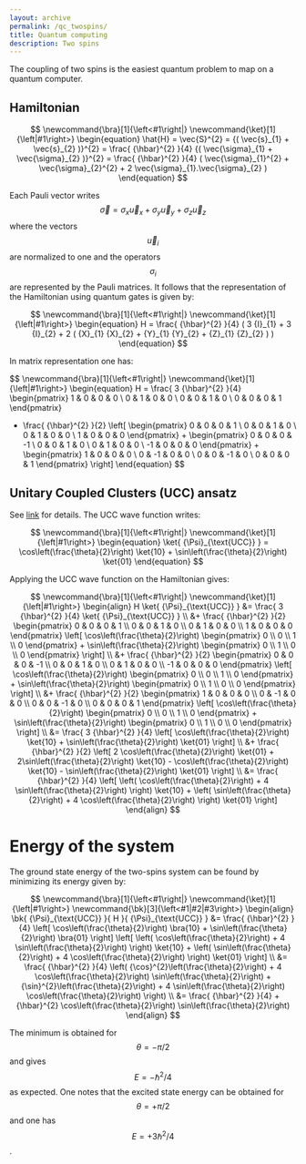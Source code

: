 ```yaml
---
layout: archive
permalink: /qc_twospins/
title: Quantum computing
description: Two spins
---
```



The coupling of two spins is the easiest quantum problem to map on a quantum computer. 

## Hamiltonian

$$
\newcommand{\bra}[1]{\left<#1\right|}
\newcommand{\ket}[1]{\left|#1\right>}
\begin{equation}
  \hat{H} = \vec{S}^{2} = {( \vec{s}_{1} + \vec{s}_{2} )}^{2} = \frac{ {\hbar}^{2} }{4} {( \vec{\sigma}_{1} + \vec{\sigma}_{2} )}^{2} = \frac{ {\hbar}^{2} }{4} ( \vec{\sigma}_{1}^{2} + \vec{\sigma}_{2}^{2} + 2 \vec{\sigma}_{1}.\vec{\sigma}_{2} )
\end{equation}
$$

Each Pauli vector writes $${ \vec{\sigma} = {\sigma}_{x} \vec{u}_{x} + {\sigma}_{y} \vec{u}_{y} + {\sigma}_{z} \vec{u}_{z} }$$ where the vectors $${ \vec{u}_{i} }$$ are normalized to one and the operators $${ {\sigma}_{i} }$$ are represented by the Pauli matrices. It follows that the representation of the Hamiltonian using quantum gates is given by:  

$$
\newcommand{\bra}[1]{\left<#1\right|}
\newcommand{\ket}[1]{\left|#1\right>}
\begin{equation}
  H = \frac{ {\hbar}^{2} }{4} ( 3 {I}_{1} + 3 {I}_{2} + 2 ( {X}_{1} {X}_{2} + {Y}_{1} {Y}_{2} + {Z}_{1} {Z}_{2} ) )
\end{equation}
$$

In matrix representation one has:  

$$
\newcommand{\bra}[1]{\left<#1\right|}
\newcommand{\ket}[1]{\left|#1\right>}
\begin{equation}
  H = \frac{ 3 {\hbar}^{2} }{4}
  \begin{pmatrix}
    1 & 0 & 0 & 0 \\
    0 & 1 & 0 & 0 \\
    0 & 0 & 1 & 0 \\
    0 & 0 & 0 & 1
  \end{pmatrix} 
  + \frac{ {\hbar}^{2} }{2} \left[ 
  \begin{pmatrix}
    0 & 0 & 0 & 1 \\
    0 & 0 & 1 & 0 \\
    0 & 1 & 0 & 0 \\
    1 & 0 & 0 & 0
  \end{pmatrix} + 
  \begin{pmatrix}
    0 & 0 & 0 & -1 \\
    0 & 0 & 1 & 0 \\
    0 & 1 & 0 & 0 \\
    -1 & 0 & 0 & 0
  \end{pmatrix} + 
  \begin{pmatrix}
    1 & 0 & 0 & 0 \\
    0 & -1 & 0 & 0 \\
    0 & 0 & -1 & 0 \\
    0 & 0 & 0 & 1
  \end{pmatrix} 
  \right]
\end{equation}
$$

## Unitary Coupled Clusters (UCC) ansatz

See [link](./page_qc_pn) for details. The UCC wave function writes:  

$$
\newcommand{\bra}[1]{\left<#1\right|}
\newcommand{\ket}[1]{\left|#1\right>}
\begin{equation}
  \ket{ {\Psi}_{\text{UCC}} } = \cos\left(\frac{\theta}{2}\right) \ket{10} + \sin\left(\frac{\theta}{2}\right) \ket{01}
\end{equation}
$$

Applying the UCC wave function on the Hamiltonian gives:  

$$
\newcommand{\bra}[1]{\left<#1\right|}
\newcommand{\ket}[1]{\left|#1\right>}
\begin{align}
  H \ket{ {\Psi}_{\text{UCC}} } &= 
  \frac{ 3 {\hbar}^{2} }{4} \ket{ {\Psi}_{\text{UCC}} } \\
  &+ \frac{ {\hbar}^{2} }{2} 
  \begin{pmatrix}
    0 & 0 & 0 & 1 \\
    0 & 0 & 1 & 0 \\
    0 & 1 & 0 & 0 \\
    1 & 0 & 0 & 0
  \end{pmatrix} \left[ 
		\cos\left(\frac{\theta}{2}\right) 
  \begin{pmatrix}
    0 \\
    0 \\
    1 \\
    0 
  \end{pmatrix} + \sin\left(\frac{\theta}{2}\right) 
  \begin{pmatrix}
    0 \\
    1 \\
    0 \\
    0 
  \end{pmatrix}
  \right] \\
  &+ \frac{ {\hbar}^{2} }{2} 
  \begin{pmatrix}
    0 & 0 & 0 & -1 \\
    0 & 0 & 1 & 0 \\
    0 & 1 & 0 & 0 \\
    -1 & 0 & 0 & 0
  \end{pmatrix} \left[ 
		\cos\left(\frac{\theta}{2}\right) 
  \begin{pmatrix}
    0 \\
    0 \\
    1 \\
    0 
  \end{pmatrix} + \sin\left(\frac{\theta}{2}\right) 
  \begin{pmatrix}
    0 \\
    1 \\
    0 \\
    0 
  \end{pmatrix}
  \right] \\ 
  &+ \frac{ {\hbar}^{2} }{2} 
  \begin{pmatrix}
    1 & 0 & 0 & 0 \\
    0 & -1 & 0 & 0 \\
    0 & 0 & -1 & 0 \\
    0 & 0 & 0 & 1
  \end{pmatrix} \left[ 
		\cos\left(\frac{\theta}{2}\right) 
  \begin{pmatrix}
    0 \\
    0 \\
    1 \\
    0 
  \end{pmatrix} + \sin\left(\frac{\theta}{2}\right) 
  \begin{pmatrix}
    0 \\
    1 \\
    0 \\
    0 
  \end{pmatrix}
  \right] \\
  &= \frac{ 3 {\hbar}^{2} }{4} \left[ \cos\left(\frac{\theta}{2}\right) \ket{10} + \sin\left(\frac{\theta}{2}\right) \ket{01} \right] \\
  &+ \frac{ {\hbar}^{2} }{2} \left[ 2 \cos\left(\frac{\theta}{2}\right) \ket{01} + 2\sin\left(\frac{\theta}{2}\right) \ket{10} - \cos\left(\frac{\theta}{2}\right) \ket{10} - \sin\left(\frac{\theta}{2}\right) \ket{01} \right] \\
  &= \frac{ {\hbar}^{2} }{4} \left[ \left( \cos\left(\frac{\theta}{2}\right) + 4 \sin\left(\frac{\theta}{2}\right) \right) \ket{10} + \left( \sin\left(\frac{\theta}{2}\right) + 4 \cos\left(\frac{\theta}{2}\right) \right) \ket{01} \right] 
\end{align}
$$

# Energy of the system

The ground state energy of the two-spins system can be found by minimizing its energy given by:  

$$
\newcommand{\bra}[1]{\left<#1\right|}
\newcommand{\ket}[1]{\left|#1\right>}
\newcommand{\bk}[3]{\left<#1|#2|#3\right>}
\begin{align}
  \bk{ {\Psi}_{\text{UCC}} }{ H }{ {\Psi}_{\text{UCC}} } &= \frac{ {\hbar}^{2} }{4} \left[ \cos\left(\frac{\theta}{2}\right) \bra{10} + \sin\left(\frac{\theta}{2}\right) \bra{01} \right] \left[ \left( \cos\left(\frac{\theta}{2}\right) + 4 \sin\left(\frac{\theta}{2}\right) \right) \ket{10} + \left( \sin\left(\frac{\theta}{2}\right) + 4 \cos\left(\frac{\theta}{2}\right) \right) \ket{01} \right] \\
  &= \frac{ {\hbar}^{2} }{4} \left( {\cos}^{2}\left(\frac{\theta}{2}\right) + 4 \cos\left(\frac{\theta}{2}\right) \sin\left(\frac{\theta}{2}\right) + {\sin}^{2}\left(\frac{\theta}{2}\right) + 4 \sin\left(\frac{\theta}{2}\right) \cos\left(\frac{\theta}{2}\right) \right) \\
  &= \frac{ {\hbar}^{2} }{4} + {\hbar}^{2} \cos\left(\frac{\theta}{2}\right) \sin\left(\frac{\theta}{2}\right) 
\end{align}
$$

The minimum is obtained for $${ \theta = -\pi/2 }$$ and gives $${ E = - {\hbar}^{2}/4 }$$ as expected. One notes that the excited state energy can be obtained for $${ \theta = +\pi/2 }$$ and one has $${ E = + 3 {\hbar}^{2}/4 }$$.




